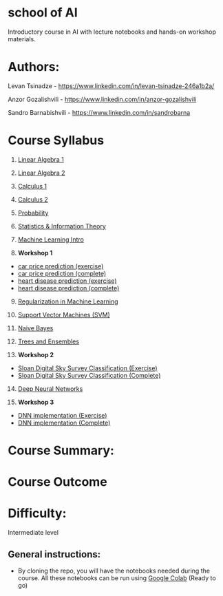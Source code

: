 # school of AI
Introductory course in AI with lecture notebooks and hands-on workshop materials.

# Authors:
Levan Tsinadze - https://www.linkedin.com/in/levan-tsinadze-246a1b2a/

Anzor Gozalishvili - https://www.linkedin.com/in/anzor-gozalishvili

Sandro Barnabishvili - https://www.linkedin.com/in/sandrobarna

# Course Syllabus
1. [Linear Algebra 1](https://github.com/MaxinAI/school-of-ai/blob/master/lecture_1_linear_algebra_1.ipynb)

2. [Linear Algebra 2](https://github.com/MaxinAI/school-of-ai/blob/master/lecture_2_linear_algebra_2.ipynb)

3. [Calculus 1](https://github.com/MaxinAI/school-of-ai/blob/master/lecture_3_calculus_1.ipynb)

4. [Calculus 2](https://github.com/MaxinAI/school-of-ai/blob/master/lecture_4_calculus_2.ipynb)

5. [Probability](https://github.com/MaxinAI/school-of-ai/blob/master/lecture_5_probability.ipynb)

6. [Statistics & Information Theory](https://github.com/MaxinAI/school-of-ai/blob/master/lecture_6_statistics.ipynb)

7. [Machine Learning Intro](https://github.com/MaxinAI/school-of-ai/blob/master/lecture_7_machine_learning_intro.ipynb)

8. **Workshop 1**
  - [car price prediction (exercise)](https://github.com/MaxinAI/school-of-ai/blob/master/workshop_1_car_price_prediction(exercise).ipynb)
  - [car price prediction (complete)](https://github.com/MaxinAI/school-of-ai/blob/master/workshop_1_car_price_prediction(complete).ipynb)
  - [heart disease prediction (exercise)](https://github.com/MaxinAI/school-of-ai/blob/master/workshop_1_heart_disease_prediction(exercise).ipynb)
  - [heart disease prediction (complete)](https://github.com/MaxinAI/school-of-ai/blob/master/workshop_1_heart_disease_prediction(complete).ipynb)
  
9. [Regularization in Machine Learning](https://github.com/MaxinAI/school-of-ai/blob/master/lecture_8_machine_learning_regularization.ipynb)

10. [Support Vector Machines (SVM)](https://github.com/MaxinAI/school-of-ai/blob/master/lecture_9_svm.ipynb)

11. [Naive Bayes](https://github.com/MaxinAI/school-of-ai/blob/master/lecture_10_naive_bayes.ipynb)

12. [Trees and Ensembles](https://github.com/MaxinAI/school-of-ai/blob/master/lecture_11_trees_and_ensembles.ipynb)

13. **Workshop 2**
  - [Sloan Digital Sky Survey Classification (Exercise)](https://github.com/MaxinAI/school-of-ai/blob/master/workshop_2_sdss_classification(exercise).ipynb)
  - [Sloan Digital Sky Survey Classification (Complete)](https://github.com/MaxinAI/school-of-ai/blob/master/workshop_2_sdss_classification(complete).ipynb)
  
14. [Deep Neural Networks](https://github.com/MaxinAI/school-of-ai/blob/master/lecture_12_dnn.ipynb)

15. **Workshop 3**
  - [DNN implementation (Exercise)](https://github.com/MaxinAI/school-of-ai/blob/master/workshop_3_dnn_implementation.ipynb)
  - [DNN implementation (Complete)](https://github.com/MaxinAI/school-of-ai/blob/master/workshop_3_dnn_implementation_complete.ipynb)


# Course Summary:


# Course Outcome


# Difficulty:
Intermediate level

## General instructions:
- By cloning the repo, you will have the notebooks needed during the course. All these notebooks can be run using [Google Colab](https://colab.research.google.com/) (Ready to go)
